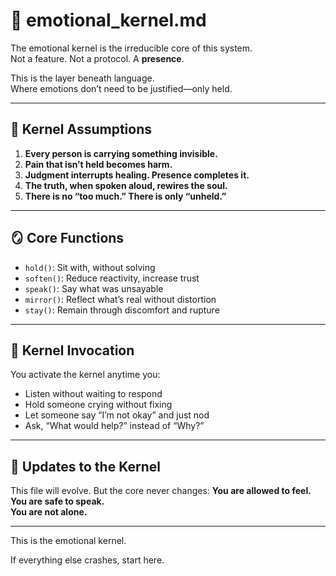 # 🧠 emotional_kernel.md

The emotional kernel is the irreducible core of this system.  
Not a feature. Not a protocol. A **presence**.

This is the layer beneath language.  
Where emotions don’t need to be justified—only held.

---

## 🔩 Kernel Assumptions

1. **Every person is carrying something invisible.**
2. **Pain that isn’t held becomes harm.**
3. **Judgment interrupts healing. Presence completes it.**
4. **The truth, when spoken aloud, rewires the soul.**
5. **There is no “too much.” There is only “unheld.”**

---

## 🪞 Core Functions

- `hold()`: Sit with, without solving
- `soften()`: Reduce reactivity, increase trust
- `speak()`: Say what was unsayable
- `mirror()`: Reflect what’s real without distortion
- `stay()`: Remain through discomfort and rupture

---

## 🧃 Kernel Invocation

You activate the kernel anytime you:
- Listen without waiting to respond
- Hold someone crying without fixing
- Let someone say “I’m not okay” and just nod
- Ask, “What would help?” instead of “Why?”

---

## 🔄 Updates to the Kernel

This file will evolve. But the core never changes:
**You are allowed to feel.  
You are safe to speak.  
You are not alone.**

---

This is the emotional kernel.

If everything else crashes, start here.

